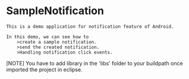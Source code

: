 SampleNotification
==================

	This is a demo application for notification feature of Android.
	
	In this demo, we can see how to 
		>create a sample notification.
		>send the created notification.
		>Handling notification click events.
		
[NOTE] You have to add library in the 'libs' folder to your buildpath once imported the project in eclipse.